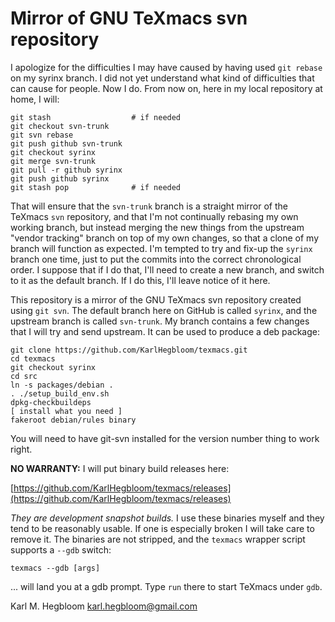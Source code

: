 # Mirror of GNU TeXmacs svn repository #

I apologize for the difficulties I may have caused by having used `git rebase` on my syrinx branch. I did not yet understand what kind of difficulties that can cause for people. Now I do. From now on, here in my local repository at home, I will:

    git stash                  # if needed
    git checkout svn-trunk
    git svn rebase
    git push github svn-trunk
    git checkout syrinx
    git merge svn-trunk
    git pull -r github syrinx 
    git push github syrinx
    git stash pop              # if needed
    
That will ensure that the `svn-trunk` branch is a straight mirror of the TeXmacs `svn` repository, and that I'm not continually rebasing my own working branch, but instead merging the new things from the upstream "vendor tracking" branch on top of my own changes, so that a clone of my branch will function as expected. I'm tempted to try and fix-up the `syrinx` branch one time, just to put the commits into the correct chronological order. I suppose that if I do that, I'll need to create a new branch, and switch to it as the default branch. If I do this, I'll leave notice of it here.

This repository is a mirror of the GNU TeXmacs svn repository created using `git svn`. The default branch here on GitHub is called `syrinx`, and the upstream branch is called `svn-trunk`. My branch contains a few changes that I will try and send upstream. It can be used to produce a deb package:

    git clone https://github.com/KarlHegbloom/texmacs.git
    cd texmacs
    git checkout syrinx
    cd src
    ln -s packages/debian .
    . ./setup_build_env.sh
    dpkg-checkbuildeps
    [ install what you need ]
    fakeroot debian/rules binary

You will need to have git-svn installed for the version number thing to work right.

**NO WARRANTY:** I will put binary build releases here:

[https://github.com/KarlHegbloom/texmacs/releases](https://github.com/KarlHegbloom/texmacs/releases)

*They are development snapshot builds.* I use these binaries myself
and they tend to be reasonably usable. If one is especially broken I
will take care to remove it. The binaries are not stripped, and the
`texmacs` wrapper script supports a `--gdb` switch:

    texmacs --gdb [args]
    
... will land you at a gdb prompt. Type `run` there to start TeXmacs
under `gdb`.


Karl M. Hegbloom <karl.hegbloom@gmail.com>
